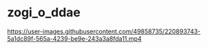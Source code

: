 # zogi_o_ddae
https://user-images.githubusercontent.com/49858735/220893743-5a1dc89f-565a-4239-be9e-243a3a8fda11.mp4
